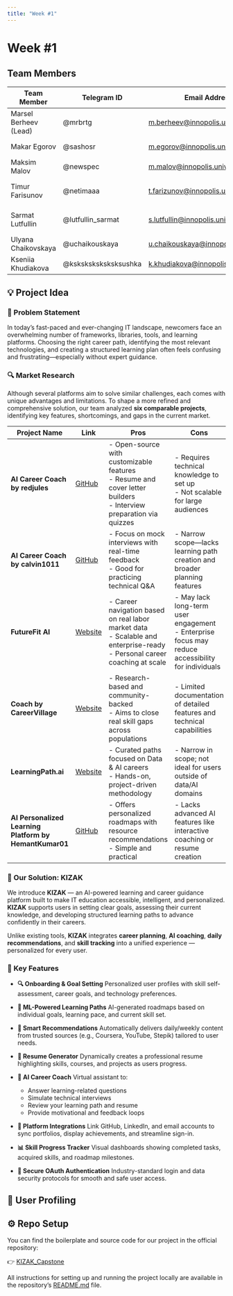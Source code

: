 ```yaml
---
title: "Week #1"
---
```


# Week #1

## **Team Members**

| Team Member            | Telegram ID          | Email Address                       | Track    | Responsibilities              |
|------------------------|----------------------|-------------------------------------|----------|-------------------------------|
| Marsel Berheev (Lead)  | @mrbrtg              | m.berheev@innopolis.university      | DevOps   | Documentation, DevOps         |
| Makar Egorov           | @sashosr             | m.egorov@innopolis.university       | Backend  | Backend Development           |
| Maksim Malov           | @newspec             | m.malov@innopolis.university        | Backend  | Backend Development           |
| Timur Farisunov        | @netimaaa            | t.farizunov@innopolis.university    | Frontend | Frontend Development, Design  |
| Sarmat Lutfullin       | @lutfullin_sarmat    | s.lutfullin@innopolis.university    | Frontend | Frontend Development, Design  |
| Ulyana Chaikovskaya    | @uchaikouskaya       | u.chaikouskaya@innopolis.university | ML       | ML Engineer, NLP              |
| Kseniia Khudiakova     | @ksksksksksksksushka | k.khudiakova@innopolis.university   | ML       | ML Engineer, NLP              |

## 💡 Project Idea

### 🚨 Problem Statement

In today’s fast-paced and ever-changing IT landscape, newcomers face an overwhelming number of frameworks, libraries, tools, and learning platforms. Choosing the right career path, identifying the most relevant technologies, and creating a structured learning plan often feels confusing and frustrating—especially without expert guidance.


### 🔍 Market Research

Although several platforms aim to solve similar challenges, each comes with unique advantages and limitations. To shape a more refined and comprehensive solution, our team analyzed **six comparable projects**, identifying key features, shortcomings, and gaps in the current market.

| **Project Name**                                       | **Link**                                                                  | **Pros**                                                                                                                      | **Cons**                                                                                            |
| ------------------------------------------------------ | ------------------------------------------------------------------------- | ----------------------------------------------------------------------------------------------------------------------------- | --------------------------------------------------------------------------------------------------- |
| **AI Career Coach by redjules**                        | [GitHub](https://github.com/redjules/ai-career-coach)                     | - Open-source with customizable features<br>- Resume and cover letter builders<br>- Interview preparation via quizzes         | - Requires technical knowledge to set up<br>- Not scalable for large audiences                      |
| **AI Career Coach by calvin1011**                      | [GitHub](https://github.com/calvin1011/ai-career-coach)                   | - Focus on mock interviews with real-time feedback<br>- Good for practicing technical Q\&A                                    | - Narrow scope—lacks learning path creation and broader planning features                           |
| **FutureFit AI**                                       | [Website](https://www.futurefit.ai/)                                      | - Career navigation based on real labor market data<br>- Scalable and enterprise-ready<br>- Personal career coaching at scale | - May lack long-term user engagement<br>- Enterprise focus may reduce accessibility for individuals |
| **Coach by CareerVillage**                             | [Website](https://www.aicareercoach.org/)                                 | - Research-based and community-backed<br>- Aims to close real skill gaps across populations                                   | - Limited documentation of detailed features and technical capabilities                             |
| **LearningPath.ai**                                    | [Website](https://learningpath.ai/)                                       | - Curated paths focused on Data & AI careers<br>- Hands-on, project-driven methodology                                        | - Narrow in scope; not ideal for users outside of data/AI domains                                   |
| **AI Personalized Learning Platform by HemantKumar01** | [GitHub](https://github.com/HemantKumar01/AIPersonalizedLearningPlatform) | - Offers personalized roadmaps with resource recommendations<br>- Simple and practical                                        | - Lacks advanced AI features like interactive coaching or resume creation                           |


### 🌟 Our Solution: **KIZAK**

We introduce **KIZAK** — an AI-powered learning and career guidance platform built to make IT education accessible, intelligent, and personalized. **KIZAK** supports users in setting clear goals, assessing their current knowledge, and developing structured learning paths to advance confidently in their careers.

Unlike existing tools, **KIZAK** integrates **career planning**, **AI coaching**, **daily recommendations**, and **skill tracking** into a unified experience — personalized for every user.

### 🚀 Key Features

* **🔍 Onboarding & Goal Setting**
  Personalized user profiles with skill self-assessment, career goals, and technology preferences.

* **🧠 ML-Powered Learning Paths**
  AI-generated roadmaps based on individual goals, learning pace, and current skill set.

* **🎯 Smart Recommendations**
  Automatically delivers daily/weekly content from trusted sources (e.g., Coursera, YouTube, Stepik) tailored to user needs.

* **📄 Resume Generator**
  Dynamically creates a professional resume highlighting skills, courses, and projects as users progress.

* **💬 AI Career Coach**
  Virtual assistant to:

  * Answer learning-related questions
  * Simulate technical interviews
  * Review your learning path and resume
  * Provide motivational and feedback loops

* **🔗 Platform Integrations**
  Link GitHub, LinkedIn, and email accounts to sync portfolios, display achievements, and streamline sign-in.

* **📊 Skill Progress Tracker**
  Visual dashboards showing completed tasks, acquired skills, and roadmap milestones.

* **🔐 Secure OAuth Authentication**
  Industry-standard login and data security protocols for smooth and safe user access.

## 👥 User Profiling

## ⚙️ Repo Setup
You can find the boilerplate and source code for our project in the official repository:

👉 [KIZAK_Capstone](https://github.com/LowIQCoder/KIZAK_Capstone)

All instructions for setting up and running the project locally are available in the repository’s [README.md](https://github.com/LowIQCoder/KIZAK_Capstone/blob/main/README.md) file.

